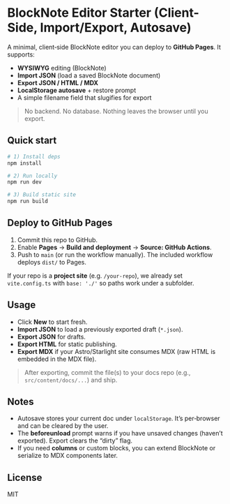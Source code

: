 # BlockNote Editor Starter (Client-Side, Import/Export, Autosave)

A minimal, client‑side BlockNote editor you can deploy to **GitHub Pages**. It supports:

- **WYSIWYG** editing (BlockNote)
- **Import JSON** (load a saved BlockNote document)
- **Export JSON / HTML / MDX**
- **LocalStorage autosave** + restore prompt
- A simple filename field that slugifies for export

> No backend. No database. Nothing leaves the browser until you export.

## Quick start

```bash
# 1) Install deps
npm install

# 2) Run locally
npm run dev

# 3) Build static site
npm run build
```

## Deploy to GitHub Pages

1. Commit this repo to GitHub.
2. Enable **Pages** → **Build and deployment** → **Source: GitHub Actions**.
3. Push to `main` (or run the workflow manually). The included workflow deploys `dist/` to Pages.

If your repo is a **project site** (e.g. `/your-repo`), we already set `vite.config.ts` with `base: './'` so paths work under a subfolder.

## Usage

- Click **New** to start fresh.
- **Import JSON** to load a previously exported draft (`*.json`).
- **Export JSON** for drafts.
- **Export HTML** for static publishing.
- **Export MDX** if your Astro/Starlight site consumes MDX (raw HTML is embedded in the MDX file).

> After exporting, commit the file(s) to your docs repo (e.g., `src/content/docs/...`) and ship.

## Notes

- Autosave stores your current doc under `localStorage`. It’s per‑browser and can be cleared by the user.
- The **beforeunload** prompt warns if you have unsaved changes (haven’t exported). Export clears the “dirty” flag.
- If you need **columns** or custom blocks, you can extend BlockNote or serialize to MDX components later.

## License

MIT
